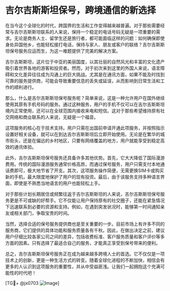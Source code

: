 # 吉尔吉斯斯坦保号，跨境通信的新选择

在当今这个全球化的时代，跨国界的生活和工作变得越来越普遍。对于那些需要经常与吉尔吉斯斯坦联系的人来说，保持一个稳定的电话号码无疑是一项重要的需求。无论是商务人士、留学生还是旅行者，都可能面临这样的问题：如何确保即使身处异国他乡，也能轻松接打电话，保持与家人、朋友或客户的联络？吉尔吉斯斯坦保号服务应运而生，为这一难题提供了完美的解决方案。

吉尔吉斯斯坦，这片位于中亚的美丽国度，以其壮丽的自然风光和丰富的文化遗产吸引着世界各地的游客和投资者。然而，对于初次来到这里的外国人来说，语言障碍和文化差异往往成为沟通上的巨大挑战。尤其是在通讯方面，如果不能及时找到可靠的服务提供商，可能会导致重要信息的丢失或延误，从而影响到日常生活和工作的顺利进行。

那么，什么是吉尔吉斯斯坦保号服务呢？简单来说，这是一种允许用户在国外继续使用其原有手机号码的服务。通过这种服务，用户的手机不仅可以在吉尔吉斯斯坦境内正常使用，还可以在全球范围内接收来电和短信。这对于那些希望维持原有社交网络和商业联系的人来说，无疑是一个福音。

这项服务的核心在于技术支持。用户只需在出国前申请开通此项服务，并按照指示设置好相关设备，就可以在到达吉尔吉斯斯坦后立即开始使用。无论是在繁华的城市街头，还是在偏远的乡村地区，只要有网络覆盖的地方，用户就能享受到稳定高效的通讯体验。

此外，吉尔吉斯斯坦保号服务还具备许多其他优势。首先，它大大降低了国际漫游费用。传统的国际漫游服务通常价格高昂，而通过保号服务，用户只需支付本地通话费即可，极大地节省了开支。其次，这项服务操作简便，无需更换SIM卡或购买新的手机，最大限度地保护了用户的现有投资。最后，由于该服务支持多种语言界面，即使是不熟悉当地语言的用户也能轻松上手。

对于那些计划长期居住或频繁往返于吉尔吉斯斯坦的人来说，吉尔吉斯斯坦保号服务更是不可或缺的好帮手。它不仅能让用户保持原有的社交圈子，还能在紧急情况下迅速联系到必要的资源和支持。例如，在遇到突发状况时，能够第一时间通知亲友或相关部门，争取宝贵的时间。

当然，选择合适的保号服务提供商也是至关重要的一步。目前市场上有许多不同的服务商，它们提供的具体功能和服务质量各有千秋。因此，在做出决定之前，建议用户仔细比较各家公司之间的差异，包括收费标准、客户服务质量和客户评价等多方面的因素。只有选择了最适合自己的服务，才能真正享受到保号带来的便利。

总之，吉尔吉斯斯坦保号服务正在成为越来越多跨境人士的首选。它不仅仅是一项技术上的创新，更是一种生活方式的转变。随着全球化进程的不断加快，相信会有更多的人认识到这项服务的重要性，并从中受益匪浅。让我们一起拥抱这个充满可能性的时代吧！

[TG💪+ @jx0703 ![Image](https://github.com/user-attachments/assets/dbca1d08-cadb-493c-b0ec-ad6f7a83f270)]